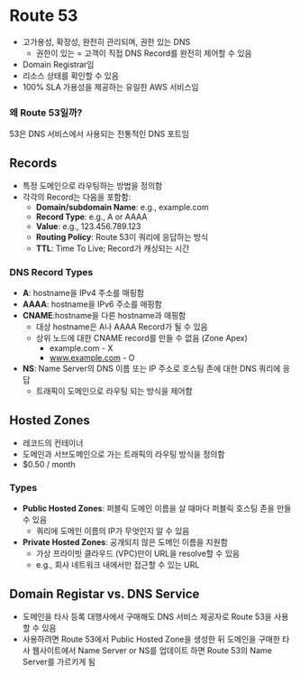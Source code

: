 # Route 53
- 고가용성, 확장성, 완전히 관리되며, 권한 있는 DNS
	- 권한이 있는 = 고객이 직접 DNS Record를 완전히 제어할 수 있음
- Domain Registrar임
- 리소스 상태를 확인할 수 있음
- 100% SLA 가용성을 제공하는 유일한 AWS 서비스임
### 왜 Route 53일까?
53은 DNS 서비스에서 사용되는 전통적인 DNS 포트임

## Records
- 특정 도메인으로 라우팅하는 방법을 정의함
- 각각의 Record는 다음을 포함함:
	- **Domain/subdomain Name**: e.g., example.com
	- **Record Type**: e.g., A or AAAA
	- **Value**: e.g., 123.456.789.123
	- **Routing Policy**: Route 53이 쿼리에 응답하는 방식
	- **TTL**: Time To Live; Record가 캐싱되는 시간
### DNS Record Types
- **A**: hostname을 IPv4 주소를 매핑함
- **AAAA**: hostname을 IPv6 주소를 매핑함
- **CNAME**:hostname을 다른 hostname과 매핑함
	- 대상 hostname은 A나 AAAA Record가 될 수 있음
	- 상위 노드에 대한 CNAME record를 만들 수 없음 (Zone Apex)
		- example.com - X
		- www.example.com - O
- **NS**: Name Server의 DNS 이름 또는 IP 주소로 호스팅 존에 대한 DNS 쿼리에 응답
	- 트래픽이 도메인으로 라우팅 되는 방식을 제어함

## Hosted Zones
- 레코드의 컨테이너
- 도메인과 서브도메인으로 가는 트래픽의 라우팅 방식을 정의함
- $0.50 / month
### Types
- **Public Hosted Zones**: 퍼블릭 도메인 이름을 살 때마다 퍼블릭 호스팅 존을 만들 수 있음
	- 쿼리에 도메인 이름의 IP가 무엇인지 알 수 있음
- **Private Hosted Zones**: 공개되지 않은 도메인 이름을 지원함
	- 가상 프라이빗 클라우드 (VPC)만이 URL을 resolve할 수 있음
	- e.g., 회사 네트워크 내에서만 접근할 수 있는 URL

## Domain Registar vs. DNS Service
- 도메인을 타사 등록 대행사에서 구매해도 DNS 서비스 제공자로 Route 53을 사용할 수 있음
- 사용하려면 Route 53에서 Public Hosted Zone을 생성한 뒤 도메인을 구매한 타사 웹사이트에서 Name Server or NS를 업데이트 하면 Route 53의 Name Server를 가르키게 됨
